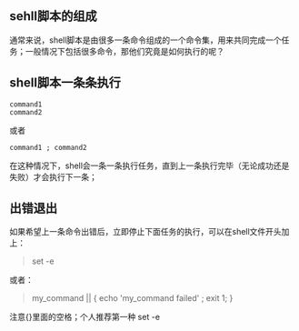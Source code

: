 ## sehll脚本的组成
通常来说，shell脚本是由很多一条命令组成的一个命令集，用来共同完成一个任务；一般情况下包括很多命令，那他们究竟是如何执行的呢？

## shell脚本一条条执行
```shell
command1
command2
```
或者
```shell
command1 ; command2
```

在这种情况下，shell会一条一条执行任务，直到上一条执行完毕（无论成功还是失败）才会执行下一条；

## 出错退出
如果希望上一条命令出错后，立即停止下面任务的执行，可以在shell文件开头加上：
> set -e

或者：
> my_command || { echo 'my_command failed' ; exit 1; }

注意{}里面的空格；个人推荐第一种 set -e